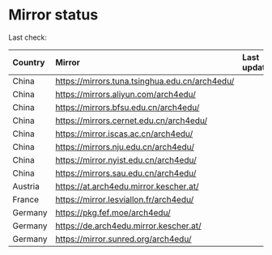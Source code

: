 <script src="./time.js"></script>
# Mirror status
Last check: <script type="text/javascript">localize(1705256478.2491734);</script>

|Country|Mirror|Last update|
|:------|:-----|:----------|
|China|https://mirrors.tuna.tsinghua.edu.cn/arch4edu/|<script type="text/javascript">localize(1705213800);</script>|
|China|https://mirrors.aliyun.com/arch4edu/|<script type="text/javascript">localize(1705213800);</script>|
|China|https://mirrors.bfsu.edu.cn/arch4edu/|<script type="text/javascript">localize(1705213800);</script>|
|China|https://mirrors.cernet.edu.cn/arch4edu/|<script type="text/javascript">localize(1705213800);</script>|
|China|https://mirror.iscas.ac.cn/arch4edu/|<script type="text/javascript">localize(1705213800);</script>|
|China|https://mirrors.nju.edu.cn/arch4edu/|<script type="text/javascript">localize(1705170777);</script>|
|China|https://mirror.nyist.edu.cn/arch4edu/|<script type="text/javascript">localize(1705213800);</script>|
|China|https://mirrors.sau.edu.cn/arch4edu/|<script type="text/javascript">localize(1705213800);</script>|
|Austria|https://at.arch4edu.mirror.kescher.at/|<script type="text/javascript">localize(1705213800);</script>|
|France|https://mirror.lesviallon.fr/arch4edu/|<script type="text/javascript">localize(1705213800);</script>|
|Germany|https://pkg.fef.moe/arch4edu/|<script type="text/javascript">localize(1705213800);</script>|
|Germany|https://de.arch4edu.mirror.kescher.at/|<script type="text/javascript">localize(1705213800);</script>|
|Germany|https://mirror.sunred.org/arch4edu/|<script type="text/javascript">localize(1705213800);</script>|

<script src="./tablefilter/tablefilter.js"></script>
<script src="./table.js"></script>